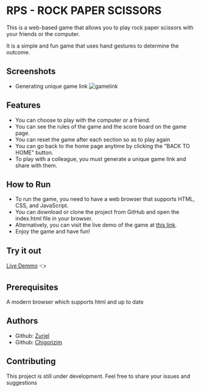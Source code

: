# RPS - ROCK PAPER SCISSORS

This is a web-based game that allows you to play rock paper scissors with your friends or the computer.

It is a simple and fun game that uses hand gestures to determine the outcome.

## Screenshots

- Generating unique game link
![gamelink](/assets/gameLink.jpeg)



## Features

- You can choose to play with the computer or a friend.
- You can see the rules of the game and the score board on the game page.
- You can reset the game after each section so as to play again
- You can go back to the home page anytime by clicking the "BACK TO HOME" button.
- To play with a colleague, you must generate a unique game link and share with them.

## How to Run

- To run the game, you need to have a web browser that supports HTML, CSS, and JavaScript.
- You can download or clone the project from GitHub and open the index.html file in your browser.
- Alternatively, you can visit the live demo of the game at [this link](https://zuriel0001.github.io/rock_paper_scissors/).
- Enjoy the game and have fun!

## Try it out

[Live Demmo](https://zuriel0001.github.io/rock_paper_scissors/) 👈

## Prerequisites

A modern browser which supports html and up to date

## Authors

- Github: [Zuriel](https://github.com/zuriel0001)
- Github: [Chigorizim](https://github.com/chigalab1)

## Contributing
This project is still under development. Feel free to share your issues and suggestions

